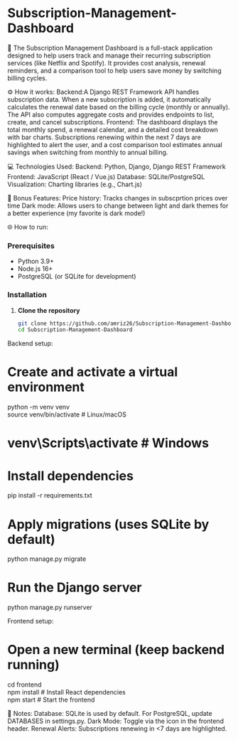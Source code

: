# Subscription-Management-Dashboard

👾 The Subscription Management Dashboard is a full-stack application designed to help users track and manage their recurring subscription services (like Netflix and Spotify). It provides cost analysis, renewal reminders, and a comparison tool to help users save money by switching billing cycles.

⚙️ How it works:
Backend:A Django REST Framework API handles subscription data. When a new subscription is added, it automatically calculates the renewal date based on the billing cycle (monthly or annually). The API also computes aggregate costs and provides endpoints to list, create, and cancel subscriptions.
Frontend: The dashboard displays the total monthly spend, a renewal calendar, and a detailed cost breakdown with bar charts. Subscriptions renewing within the next 7 days are highlighted to alert the user, and a cost comparison tool estimates annual savings when switching from monthly to annual billing.

💻 Technologies Used:
Backend: Python, Django, Django REST Framework
Frontend: JavaScript (React / Vue.js)
Database: SQLite/PostgreSQL
Visualization: Charting libraries (e.g., Chart.js)

🚀 Bonus Features:
Price history: Tracks changes in subscprtion prices over time
Dark mode: Allows users to change between light and dark themes for a better experience (my favorite is dark mode!)

🌐 How to run:
### Prerequisites
- Python 3.9+
- Node.js 16+
- PostgreSQL (or SQLite for development)

### Installation

1. **Clone the repository**
   ```bash
   git clone https://github.com/amriz26/Subscription-Management-Dashboard.git
   cd Subscription-Management-Dashboard

Backend setup:
# Create and activate a virtual environment  
python -m venv venv  
source venv/bin/activate  # Linux/macOS  
# venv\Scripts\activate  # Windows  

# Install dependencies  
pip install -r requirements.txt  

# Apply migrations (uses SQLite by default)  
python manage.py migrate  

# Run the Django server  
python manage.py runserver  

Frontend setup:
# Open a new terminal (keep backend running)  
cd frontend  
npm install  # Install React dependencies  
npm start   # Start the frontend  

🔧 Notes:
Database: SQLite is used by default. For PostgreSQL, update DATABASES in settings.py.
Dark Mode: Toggle via the icon in the frontend header.
Renewal Alerts: Subscriptions renewing in <7 days are highlighted.

